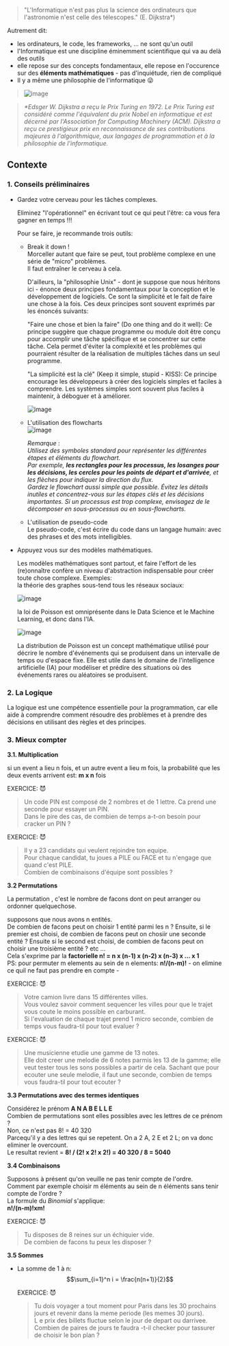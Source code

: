 > "L'Informatique n'est pas plus la science des ordinateurs que l'astronomie n'est celle des télescopes." (E. Dijkstra*)  
  
Autrement dit:  
* les ordinateurs, le code, les frameworks, ... ne sont qu'un outil  
* l'Informatique est une discipline éminemment scientifique qui va au delà des outils  
* elle repose sur des concepts fondamentaux, elle repose en l'occurence sur des **éléments mathématiques** - pas d'inquiétude, rien de compliqué    
* Il y a même une philosophie de l'informatique &#128540;
> ![image](https://user-images.githubusercontent.com/5098596/229406392-28655a4f-18ce-4473-a4fa-7e3e04813c8c.png)

> *\*Edsger W. Dijkstra a reçu le Prix Turing en 1972. Le Prix Turing est considéré comme l'équivalent du prix Nobel en informatique et est décerné par l'Association for Computing Machinery (ACM). Dijkstra a reçu ce prestigieux prix en reconnaissance de ses contributions majeures à l'algorithmique, aux langages de programmation et à la philosophie de l'informatique.*  

## Contexte

### 1. Conseils préliminaires  
   * Gardez votre cerveau pour les tâches complexes.   
     
     Eliminez "l'opérationnel" en écrivant tout ce qui peut l'être: ca vous fera gagner en temps !!!  
     
     Pour se faire, je recommande trois outils: 
     * Break it down !  
       Morceller autant que faire se peut, tout problème complexe en une série de "micro" problèmes.  
       Il faut entraîner le cerveau à cela.   
     
       D'ailleurs, la "philosophie Unix" - dont je suppose que nous héritons ici - énonce deux principes fondamentaux pour la conception et le développement de logiciels. Ce sont la simplicité et le fait de faire une chose à la fois. Ces deux principes sont souvent exprimés par les énoncés suivants:

       "Faire une chose et bien la faire" (Do one thing and do it well): Ce principe suggère que chaque programme ou module doit être conçu pour accomplir une tâche spécifique et se concentrer sur cette tâche. Cela permet d'éviter la complexité et les problèmes qui pourraient résulter de la réalisation de multiples tâches dans un seul programme.  

       "La simplicité est la clé" (Keep it simple, stupid - KISS): Ce principe encourage les développeurs à créer des logiciels simples et faciles à comprendre. Les systèmes simples sont souvent plus faciles à maintenir, à déboguer et à améliorer.  
       
       ![image](https://user-images.githubusercontent.com/5098596/229467425-d78bdb7e-4f52-4afd-9bca-33fb6e03aa9c.png)

       
     * L'utilisation des flowcharts    
       ![image](https://user-images.githubusercontent.com/5098596/229406972-721bc86b-3dad-497d-9c86-8c88812a08c4.png)
       
       *Remarque* :   
       *Utilisez des symboles standard pour représenter les différentes étapes et éléments du flowchart.  
        Par exemple, **les rectangles pour les processus, les losanges pour les décisions, les cercles pour les points de départ et d'arrivée**, et les flèches pour indiquer la direction du flux.  
        Gardez le flowchart aussi simple que possible. Évitez les détails inutiles et concentrez-vous sur les étapes clés et les décisions importantes. Si un processus est trop complexe, envisagez de le décomposer en sous-processus ou en sous-flowcharts.*    
        
       
     * L'utilisation de pseudo-code   
       Le pseudo-code, c'est écrire du code dans un langage humain: avec des phrases et des mots intelligibles.  
     
   * Appuyez vous sur des modèles mathématiques.  
   
     Les modèles mathématiques sont partout, et faire l'effort de les (re)onnaître confère un niveau d'abstraction indispensable pour créer toute chose complexe. 
     Exemples:  
     la théorie des graphes sous-tend tous les réseaux sociaux:  

     ![image](https://user-images.githubusercontent.com/5098596/229405645-cec2efbd-773b-4daa-9fcb-cf37d969ebcc.png)

     la loi de Poisson est omniprésente dans le Data Science et le Machine Learning, et donc dans l'IA.  
     
     ![image](https://user-images.githubusercontent.com/5098596/229472241-0afe22f1-54d0-400b-b5a9-5da43baa07ef.png)

     
     La distribution de Poisson est un concept mathématique utilisé pour décrire le nombre d'événements qui se produisent dans un intervalle de temps ou d'espace fixe. Elle est utile dans le domaine de l'intelligence artificielle (IA) pour modéliser et prédire des situations où des événements rares ou aléatoires se produisent.  
   
     
### 2. La Logique  
La logique est une compétence essentielle pour la programmation, car elle aide à comprendre comment résoudre des problèmes et à prendre des décisions en utilisant des règles et des principes.   

### 3. Mieux compter  
  
**3.1. Multiplication**  
  
si un event a lieu n fois, et un autre event a lieu m fois, la probabilité que les deux events arrivent est: **m x n** fois 
    

  EXERCICE:  &#128520;
  > Un code PIN est composé de 2 nombres et de 1 lettre. Ca prend une seconde pour essayer un PIN.  
  > Dans le pire des cas, de combien de temps a-t-on besoin pour cracker un PIN ?  

  EXERCICE:  &#128520;
  > Il y a 23 candidats qui veulent rejoindre ton equipe.  
  > Pour chaque candidat, tu joues a PILE ou FACE et tu n'engage que quand c'est PILE.  
  > Combien de combinaisons d'équipe sont possibles ?  

**3.2 Permutations** 
  
La permutation , c'est le nombre de facons dont on peut arranger ou ordonner quelquechose.  

supposons que nous avons n entités.  
De combien de facons peut on choisir 1 entité parmi les n ? Ensuite, si le premier est choisi, de combien de facons peut on chosiir une seconde entité ? Ensuite si le second est choisi, de combien de facons peut on choisir une troisième entité ? etc ...  
Cela s'exprime par la **factorielle   n! = n x (n-1) x (n-2) x (n-3) x ... x 1**    
PS: pour permuter m elements au sein de n elements: **n!/(n-m)!** - on elimine ce quil ne faut pas prendre en compte -     

  EXERCICE:  &#128520;
  > Votre camion livre dans 15 différentes villes.    
  > Vous voulez savoir comment sequencer les villes pour que le trajet vous coute le moins possible en carburant.  
  > Si l'evaluation de chaque trajet prend 1 micro seconde, combien de temps vous faudra-til pour tout evaluer ?  
   
  EXERCICE:  &#128520;
  > Une musicienne etudie une gamme de 13 notes.    
  > Elle doit creer une melodie de 6 notes parmis les 13 de la gamme; elle veut tester tous les sons possibles a partir de cela.
  > Sachant que pour ecouter une seule melodie, il faut une seconde, combien de temps vous faudra-til pour tout ecouter ?    

**3.3 Permutations avec des termes identiques**   
  
Considérez le prénom **A N A B E L L E**   
Combien de permutations sont elles possibles avec les lettres de ce prénom ?   
Non, ce n'est pas 8! = 40 320   
Parcequ'il y a des lettres qui se repetent. On a 2 A, 2 E et 2 L; on va donc eliminer le overcount.  
Le resultat revient = **8! / (2! x 2! x 2!) = 40 320 / 8 = 5040**

**3.4 Combinaisons**  
  
Supposons à présent qu'on veuille ne pas tenir compte de l'ordre.  
Comment par exemple choisir m éléments au sein de n éléments sans tenir compte de l'ordre ?  
La formule du *Binomial* s'applique:   
**n!/(n-m)!xm!**  

  EXERCICE: &#128520;

  > Tu disposes de 8 reines sur un échiquier vide.     
  > De combien de facons tu peux les disposer ?
  
**3.5 Sommes** 

* La somme de 1 à n:  $$\sum_{i=1}^n i = \frac{n(n+1)}{2}$$    
  
  EXERCICE: &#128520;

  > Tu dois voyager a tout moment pour Paris dans les 30 prochains jours et revenir dans la meme periode (les memes 30 jours).     
  > L e prix des billets fluctue selon le jour de depart ou darrivee.
  > Combien de paires de jours te faudra -t-il checker pour tassurer de choisir le bon plan ?  

  
  
